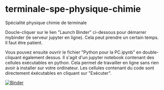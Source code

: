 # terminale-spe-physique-chimie
Spécialité physique chimie de terminale

Doucle-cliquer sur le lien "Launch Binder" ci-dessous pour démarrer mybinder (le serveur jupyter en ligne). Cela peut prendre un certain temps. Il faut être patient.

Vous pouvez ensuite ouvrir le fichier "Python pour la PC.ipynb" en double-cliquant également dessus. Il s'agit d'un jupyter notebook contenant des cellules exécutables en python. Cela permet de travailler en ligne sans rien avoir à installer sur votre ordinateur. Les cellules contenant du code sont directement éxécutables en cliquant sur "Exécuter".

[![Binder](https://mybinder.org/badge_logo.svg)](https://mybinder.org/v2/gh/fbruneau3/NSI-2020-2021.git/master)
